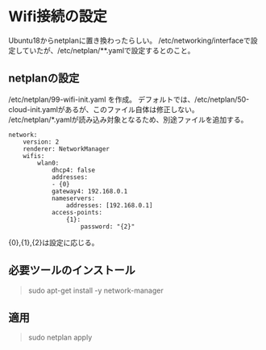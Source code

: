 # Wifi接続の設定

Ubuntu18からnetplanに置き換わったらしい。
/etc/networking/interfaceで設定していたが、/etc/netplan/**.yamlで設定するとのこと。


## netplanの設定

/etc/netplan/99-wifi-init.yaml を作成。
デフォルトでは、/etc/netplan/50-cloud-init.yamlがあるが、このファイル自体は修正しない。
/etc/netplan/*.yamlが読み込み対象となるため、別途ファイルを追加する。

```
network:
    version: 2
    renderer: NetworkManager
    wifis:
        wlan0:
            dhcp4: false
            addresses: 
            - {0}
            gateway4: 192.168.0.1
            nameservers:
                addresses: [192.168.0.1]
            access-points:
                {1}: 
                    password: "{2}" 
```

{0},{1},{2}は設定に応じる。


## 必要ツールのインストール

> sudo apt-get install -y network-manager

## 適用

> sudo netplan apply


